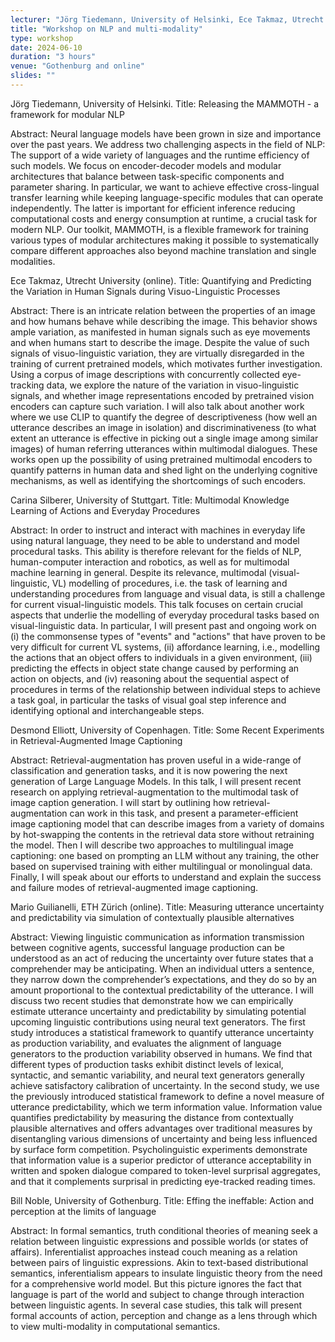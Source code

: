 ```yaml
---
lecturer: "Jörg Tiedemann, University of Helsinki, Ece Takmaz, Utrecht University, Carina Silberer, University of Stuttgart, Desmond Elliott, University of Copenhagen, Mario Guilianelli, ETH Zürich, Bill Noble, University of Gothenburg"
title: "Workshop on NLP and multi-modality"
type: workshop
date: 2024-06-10
duration: "3 hours"
venue: "Gothenburg and online"
slides: ""
---
```


Jörg Tiedemann, University of Helsinki. Title: Releasing the MAMMOTH - a framework for modular NLP

Abstract: Neural language models have been grown in size and importance over the past years. We address two challenging aspects in the field of NLP: The support of a wide variety of languages and the runtime efficiency of such models. We focus on encoder-decoder models and modular architectures that balance between task-specific components and parameter sharing. In particular, we want to achieve effective cross-lingual transfer learning while keeping language-specific modules that can operate independently. The latter is important for efficient inference reducing computational costs and energy consumption at runtime, a crucial task for modern NLP. Our toolkit, MAMMOTH, is a flexible framework for training various types of modular architectures making it possible to systematically compare different approaches also beyond machine translation and single modalities.

Ece Takmaz, Utrecht University (online). Title: Quantifying and Predicting the Variation in Human Signals during Visuo-Linguistic Processes

Abstract: There is an intricate relation between the properties of an image and how humans behave while describing the image. This behavior shows ample variation, as manifested in human signals such as eye movements and when humans start to describe the image. Despite the value of such signals of visuo-linguistic variation, they are virtually disregarded in the training of current pretrained models, which motivates further investigation. Using a corpus of image descriptions with concurrently collected eye-tracking data, we explore the nature of the variation in visuo-linguistic signals, and whether image representations encoded by pretrained vision encoders can capture such variation. I will also talk about another work where we use CLIP to quantify the degree of descriptiveness (how well an utterance describes an image in isolation) and discriminativeness (to what extent an utterance is effective in picking out a single image among similar images) of human referring utterances within multimodal dialogues. These works open up the possibility of using pretrained multimodal encoders to quantify patterns in human data and shed light on the underlying cognitive mechanisms, as well as identifying the shortcomings of such encoders.

Carina Silberer, University of Stuttgart. Title: Multimodal Knowledge Learning of Actions and Everyday Procedures

Abstract: In order to instruct and interact with machines in everyday life using natural language, they need to be able to understand and model procedural tasks. This ability is therefore relevant for the fields of NLP, human-computer interaction and robotics, as well as for multimodal machine learning in general. Despite its relevance, multimodal (visual-linguistic, VL) modelling of procedures, i.e. the task of learning and understanding procedures from language and visual data, is still a challenge for current visual-linguistic models. This talk focuses on certain crucial aspects that underlie the modelling of everyday procedural tasks based on visual-linguistic data. In particular, I will present past and ongoing work on (i) the commonsense types of "events" and "actions" that have proven to be very difficult for current VL systems, (ii) affordance learning, i.e., modelling the actions that an object offers to individuals in a given environment, (iii) predicting the effects in object state change caused by performing an action on objects, and (iv) reasoning about the sequential aspect of procedures in terms of the relationship between individual steps to achieve a task goal, in particular the tasks of visual goal step inference and identifying optional and interchangeable steps.

Desmond Elliott, University of Copenhagen. Title: Some Recent Experiments in Retrieval-Augmented Image Captioning

Abstract: Retrieval-augmentation has proven useful in a wide-range of classification and generation tasks, and it is now powering the next generation of Large Language Models. In this talk, I will present recent research on applying retrieval-augmentation to the multimodal task of image caption generation. I will start by outlining how retrieval-augmentation can work in this task, and present a parameter-efficient image captioning model that can describe images from a variety of domains by hot-swapping the contents in the retrieval data store without retraining the model. Then I will describe two approaches to multilingual image captioning: one based on prompting an LLM without any training, the other based on supervised training with either multilingual or monolingual data. Finally, I will speak about our efforts to understand and explain the success and failure modes of retrieval-augmented image captioning.

Mario Guilianelli, ETH Zürich (online). Title: Measuring utterance uncertainty and predictability via simulation of contextually plausible alternatives

Abstract: Viewing linguistic communication as information transmission between cognitive agents, successful language production can be understood as an act of reducing the uncertainty over future states that a comprehender may be anticipating. When an individual utters a sentence, they narrow down the comprehender’s expectations, and they do so by an amount proportional to the contextual predictability of the utterance. I will discuss two recent studies that demonstrate how we can empirically estimate utterance uncertainty and predictability by simulating potential upcoming linguistic contributions using neural text generators. The first study introduces a statistical framework to quantify utterance uncertainty as production variability, and evaluates the alignment of language generators to the production variability observed in humans. We find that different types of production tasks exhibit distinct levels of lexical, syntactic, and semantic variability, and neural text generators generally achieve satisfactory calibration of uncertainty. In the second study, we use the previously introduced statistical framework to define a novel measure of utterance predictability, which we term information value. Information value quantifies predictability by measuring the distance from contextually plausible alternatives and offers advantages over traditional measures by disentangling various dimensions of uncertainty and being less influenced by surface form competition. Psycholinguistic experiments demonstrate that information value is a superior predictor of utterance acceptability in written and spoken dialogue compared to token-level surprisal aggregates, and that it complements surprisal in predicting eye-tracked reading times.

Bill Noble, University of Gothenburg. Title: Effing the ineffable: Action and perception at the limits of language

Abstract: In formal semantics, truth conditional theories of meaning seek a relation between linguistic expressions and possible worlds (or states of affairs). Inferentialist approaches instead couch meaning as a relation between pairs of linguistic expressions. Akin to text-based distributional semantics, inferentialism appears to insulate linguistic theory from the need for a comprehensive world model. But this picture ignores the fact that language is part of the world and subject to change through interaction between linguistic agents. In several case studies, this talk will present formal accounts of action, perception and change as a lens through which to view multi-modality in computational semantics.
